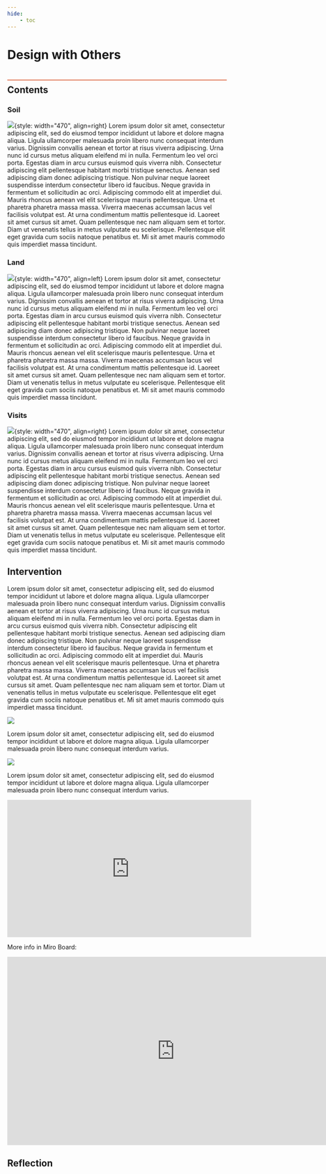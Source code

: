 ```yaml
---
hide:
    - toc
---
```


# Design with Others
<div style="height:2px; background-color: #E17858; margin-top: 40px; margin-bottom: -20px;"></div>

## Contents
### Soil
![](../images/DesignOthers/Soil.jpg){style: width="470", align=right}
Lorem ipsum dolor sit amet, consectetur adipiscing elit, sed do eiusmod tempor incididunt ut labore et dolore magna aliqua. Ligula ullamcorper malesuada proin libero nunc consequat interdum varius. Dignissim convallis aenean et tortor at risus viverra adipiscing. Urna nunc id cursus metus aliquam eleifend mi in nulla. Fermentum leo vel orci porta. Egestas diam in arcu cursus euismod quis viverra nibh. Consectetur adipiscing elit pellentesque habitant morbi tristique senectus. Aenean sed adipiscing diam donec adipiscing tristique. Non pulvinar neque laoreet suspendisse interdum consectetur libero id faucibus. Neque gravida in fermentum et sollicitudin ac orci. Adipiscing commodo elit at imperdiet dui. Mauris rhoncus aenean vel elit scelerisque mauris pellentesque. Urna et pharetra pharetra massa massa. Viverra maecenas accumsan lacus vel facilisis volutpat est. At urna condimentum mattis pellentesque id. Laoreet sit amet cursus sit amet. Quam pellentesque nec nam aliquam sem et tortor. Diam ut venenatis tellus in metus vulputate eu scelerisque. Pellentesque elit eget gravida cum sociis natoque penatibus et. Mi sit amet mauris commodo quis imperdiet massa tincidunt.

### Land
![](../images/DesignOthers/Land.jpg){style: width="470", align=left}
Lorem ipsum dolor sit amet, consectetur adipiscing elit, sed do eiusmod tempor incididunt ut labore et dolore magna aliqua. Ligula ullamcorper malesuada proin libero nunc consequat interdum varius. Dignissim convallis aenean et tortor at risus viverra adipiscing. Urna nunc id cursus metus aliquam eleifend mi in nulla. Fermentum leo vel orci porta. Egestas diam in arcu cursus euismod quis viverra nibh. Consectetur adipiscing elit pellentesque habitant morbi tristique senectus. Aenean sed adipiscing diam donec adipiscing tristique. Non pulvinar neque laoreet suspendisse interdum consectetur libero id faucibus. Neque gravida in fermentum et sollicitudin ac orci. Adipiscing commodo elit at imperdiet dui. Mauris rhoncus aenean vel elit scelerisque mauris pellentesque. Urna et pharetra pharetra massa massa. Viverra maecenas accumsan lacus vel facilisis volutpat est. At urna condimentum mattis pellentesque id. Laoreet sit amet cursus sit amet. Quam pellentesque nec nam aliquam sem et tortor. Diam ut venenatis tellus in metus vulputate eu scelerisque. Pellentesque elit eget gravida cum sociis natoque penatibus et. Mi sit amet mauris commodo quis imperdiet massa tincidunt.

### Visits
![](../images/DesignOthers/VIsits.jpg){style: width="470", align=right}
Lorem ipsum dolor sit amet, consectetur adipiscing elit, sed do eiusmod tempor incididunt ut labore et dolore magna aliqua. Ligula ullamcorper malesuada proin libero nunc consequat interdum varius. Dignissim convallis aenean et tortor at risus viverra adipiscing. Urna nunc id cursus metus aliquam eleifend mi in nulla. Fermentum leo vel orci porta. Egestas diam in arcu cursus euismod quis viverra nibh. Consectetur adipiscing elit pellentesque habitant morbi tristique senectus. Aenean sed adipiscing diam donec adipiscing tristique. Non pulvinar neque laoreet suspendisse interdum consectetur libero id faucibus. Neque gravida in fermentum et sollicitudin ac orci. Adipiscing commodo elit at imperdiet dui. Mauris rhoncus aenean vel elit scelerisque mauris pellentesque. Urna et pharetra pharetra massa massa. Viverra maecenas accumsan lacus vel facilisis volutpat est. At urna condimentum mattis pellentesque id. Laoreet sit amet cursus sit amet. Quam pellentesque nec nam aliquam sem et tortor. Diam ut venenatis tellus in metus vulputate eu scelerisque. Pellentesque elit eget gravida cum sociis natoque penatibus et. Mi sit amet mauris commodo quis imperdiet massa tincidunt.


## Intervention
Lorem ipsum dolor sit amet, consectetur adipiscing elit, sed do eiusmod tempor incididunt ut labore et dolore magna aliqua. Ligula ullamcorper malesuada proin libero nunc consequat interdum varius. Dignissim convallis aenean et tortor at risus viverra adipiscing. Urna nunc id cursus metus aliquam eleifend mi in nulla. Fermentum leo vel orci porta. Egestas diam in arcu cursus euismod quis viverra nibh. Consectetur adipiscing elit pellentesque habitant morbi tristique senectus. Aenean sed adipiscing diam donec adipiscing tristique. Non pulvinar neque laoreet suspendisse interdum consectetur libero id faucibus. Neque gravida in fermentum et sollicitudin ac orci. Adipiscing commodo elit at imperdiet dui. Mauris rhoncus aenean vel elit scelerisque mauris pellentesque. Urna et pharetra pharetra massa massa. Viverra maecenas accumsan lacus vel facilisis volutpat est. At urna condimentum mattis pellentesque id. Laoreet sit amet cursus sit amet. Quam pellentesque nec nam aliquam sem et tortor. Diam ut venenatis tellus in metus vulputate eu scelerisque. Pellentesque elit eget gravida cum sociis natoque penatibus et. Mi sit amet mauris commodo quis imperdiet massa tincidunt.

![](../images/DesignOthers/PLAN.jpg)


Lorem ipsum dolor sit amet, consectetur adipiscing elit, sed do eiusmod tempor incididunt ut labore et dolore magna aliqua. Ligula ullamcorper malesuada proin libero nunc consequat interdum varius. 

![](../images/DesignOthers/B.jpg)

Lorem ipsum dolor sit amet, consectetur adipiscing elit, sed do eiusmod tempor incididunt ut labore et dolore magna aliqua. Ligula ullamcorper malesuada proin libero nunc consequat interdum varius. 


<iframe width="560" height="315" src="https://www.youtube.com/embed/FUPg-zJ5T0o?si=v6dAvZ2yJp_QVsKd" title="YouTube video player" frameborder="0" allow="accelerometer; autoplay; clipboard-write; encrypted-media; gyroscope; picture-in-picture; web-share" allowfullscreen></iframe>

More info in Miro Board:

<iframe width="768" height="432" src="https://miro.com/app/live-embed/uXjVNL6M8pY=/?moveToViewport=5068,-6378,22759,10475&embedId=481270919197" frameborder="0" scrolling="no" allow="fullscreen; clipboard-read; clipboard-write" allowfullscreen></iframe>

## Reflection




